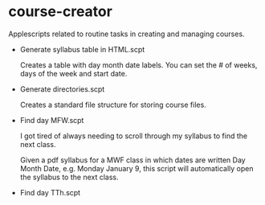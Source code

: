 course-creator
==============

Applescripts related to routine tasks in creating and managing courses.

* Generate syllabus table in HTML.scpt

	Creates a table with day month date labels.  You can set the # of weeks, days of the week and start date.

* Generate directories.scpt

	Creates a standard file structure for storing course files.

* Find day MFW.scpt

	I got tired of always needing to scroll through my syllabus to find the next class.

	Given a pdf syllabus for a MWF class in which dates are written Day Month Date, e.g. Monday January 9, 
	this script will automatically open the syllabus to the next class.

* Find day TTh.scpt
